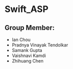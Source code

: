 # Swift_ASP

## Group Member: 
* Ian Chou
* Pradnya Vinayak Tendolkar
* Samank Gupta
* Vaishnavi Kamdi
* Zhihuang Chen
 
 
 
 
